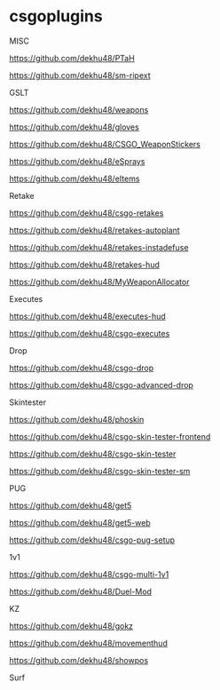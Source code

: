 # csgoplugins

MISC


https://github.com/dekhu48/PTaH

https://github.com/dekhu48/sm-ripext


GSLT

https://github.com/dekhu48/weapons

https://github.com/dekhu48/gloves

https://github.com/dekhu48/CSGO_WeaponStickers

https://github.com/dekhu48/eSprays

https://github.com/dekhu48/eItems


Retake

https://github.com/dekhu48/csgo-retakes

https://github.com/dekhu48/retakes-autoplant

https://github.com/dekhu48/retakes-instadefuse

https://github.com/dekhu48/retakes-hud

https://github.com/dekhu48/MyWeaponAllocator


Executes

https://github.com/dekhu48/executes-hud

https://github.com/dekhu48/csgo-executes

Drop


https://github.com/dekhu48/csgo-drop

https://github.com/dekhu48/csgo-advanced-drop



Skintester

https://github.com/dekhu48/phoskin


https://github.com/dekhu48/csgo-skin-tester-frontend

https://github.com/dekhu48/csgo-skin-tester

https://github.com/dekhu48/csgo-skin-tester-sm


PUG

https://github.com/dekhu48/get5

https://github.com/dekhu48/get5-web

https://github.com/dekhu48/csgo-pug-setup



1v1

https://github.com/dekhu48/csgo-multi-1v1

https://github.com/dekhu48/Duel-Mod



KZ

https://github.com/dekhu48/gokz

https://github.com/dekhu48/movementhud

https://github.com/dekhu48/showpos



Surf
